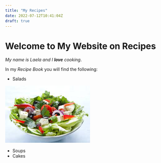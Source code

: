 ```yaml
---
title: "My Recipes"
date: 2022-07-12T10:41:04Z
draft: true
---
```




 # Welcome to My Website on Recipes
 _My name is Laela and I **love** cooking_. 

 In my _Recipe Book_ you will find the following:
 - Salads

 ![salad.webp](Salad.jpeg) 

 - Soups
 - Cakes




